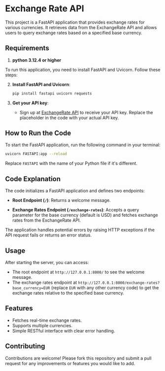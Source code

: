 # Exchange Rate API

This project is a FastAPI application that provides exchange rates for various currencies. It retrieves data from the ExchangeRate API and allows users to query exchange rates based on a specified base currency.

## Requirements

1. **python 3.12.4 or higher**

  To run this application, you need to install FastAPI and Uvicorn. Follow these steps:
  
2. **Install FastAPI and Uvicorn**:
   ```bash
   pip install fastapi uvicorn requests
   ```

3. **Get your API key**:
   - Sign up at [ExchangeRate API](https://v6.exchangerate-api.com) to receive your API key. Replace the placeholder in the code with your actual API key.

## How to Run the Code

To start the FastAPI application, run the following command in your terminal:

```bash
uvicorn FASTAPI:app --reload
```

Replace `FASTAPI` with the name of your Python file if it's different.

## Code Explanation

The code initializes a FastAPI application and defines two endpoints:

- **Root Endpoint (`/`)**: Returns a welcome message.
  
- **Exchange Rates Endpoint (`/exchange-rates`)**: Accepts a query parameter for the base currency (default is USD) and fetches exchange rates from the ExchangeRate API.

The application handles potential errors by raising HTTP exceptions if the API request fails or returns an error status.


## Usage

After starting the server, you can access:

- The root endpoint at `http://127.0.0.1:8000/` to see the welcome message.
- The exchange rates endpoint at `http://127.0.0.1:8000/exchange-rates?base_currency=EUR` (replace `EUR` with any other currency code) to get the exchange rates relative to the specified base currency.

## Features

- Fetches real-time exchange rates.
- Supports multiple currencies.
- Simple RESTful interface with clear error handling.

## Contributing

Contributions are welcome! Please fork this repository and submit a pull request for any improvements or features you would like to add.

